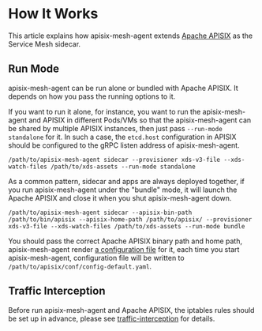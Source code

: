 # How It Works

This article explains how apisix-mesh-agent extends [Apache APISIX](https://apisix.apache.org) as the Service Mesh sidecar.

## Run Mode

apisix-mesh-agent can be run alone or bundled with Apache APISIX.
It depends on how you pass the running options to it.

If you want to run it alone, for instance, you want to run the apisix-mesh-agent and APISIX in different
Pods/VMs so that the apisix-mesh-agent can be shared by multiple APISIX instances, then just pass `--run-mode standalone`
for it. In such a case, the `etcd.host` configuration in APISIX should be configured to the gRPC listen address
of apisix-mesh-agent.

```shell
/path/to/apisix-mesh-agent sidecar --provisioner xds-v3-file --xds-watch-files /path/to/xds-assets --run-mode standalone
```

As a common pattern, sidecar and apps are always deployed together, if you run apisix-mesh-agent under the "bundle" mode, it
will launch the Apache APISIX and close it when you shut apisix-mesh-agent down.

```shell
/path/to/apisix-mesh-agent sidecar --apisix-bin-path /path/to/bin/apisix --apisix-home-path /path/to/apisix/ --provisioner xds-v3-file --xds-watch-files /path/to/xds-assets --run-mode bundle
```

You should pass the correct Apache APISIX binary path and home path, apisix-mesh-agent render [a configuration file](../pkg/sidecar/apisix/config.yaml) for it, each time you start apisix-mesh-agent,
configuration file will be written to `/path/to/apisix/conf/config-default.yaml`.

## Traffic Interception

Before run apisix-mesh-agent and Apache APISIX, the iptables rules
should be set up in advance, please see [traffic-interception](./traffic-interception.md) for
details.
